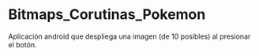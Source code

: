 # Bitmaps_Corutinas_Pokemon
Aplicación android que despliega una imagen (de 10 posibles) al presionar el botón. 
